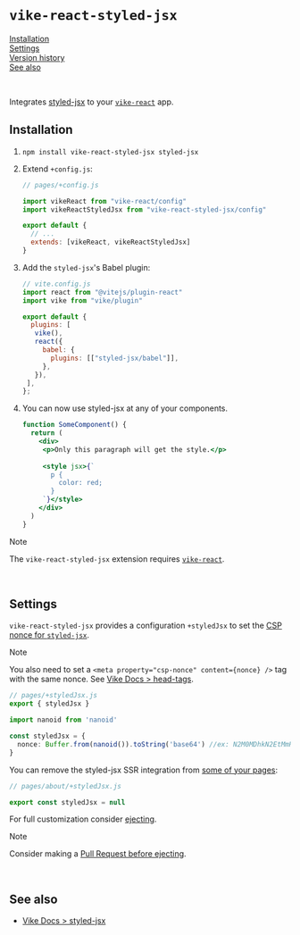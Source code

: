 # `vike-react-styled-jsx`

[Installation](#installation)  
[Settings](#settings)  
[Version history](https://github.com/vikejs/vike-react/blob/main/packages/vike-react-styled-jsx/CHANGELOG.md)  
[See also](#see-also)  

<br/>

Integrates [styled-jsx](https://github.com/vercel/styled-jsx) to your [`vike-react`](https://vike.dev/vike-react) app.

## Installation

1. `npm install vike-react-styled-jsx styled-jsx`
2. Extend `+config.js`:
   ```js
   // pages/+config.js

   import vikeReact from "vike-react/config"
   import vikeReactStyledJsx from "vike-react-styled-jsx/config"

   export default {
     // ...
     extends: [vikeReact, vikeReactStyledJsx]
   }
   ```

3. Add the `styled-jsx`'s Babel plugin:
   ```js
   // vite.config.js
   import react from "@vitejs/plugin-react"
   import vike from "vike/plugin"
   
   export default {
     plugins: [
      vike(),
      react({
        babel: {
          plugins: [["styled-jsx/babel"]],
        },
      }),
    ],
   };
   ```

4. You can now use styled-jsx at any of your components.
   ```jsx
   function SomeComponent() {
     return (
       <div>
        <p>Only this paragraph will get the style.</p>
        
        <style jsx>{`
          p {
            color: red;
          }
        `}</style>
       </div>
     )
   }
   ```

> [!NOTE]
> The `vike-react-styled-jsx` extension requires [`vike-react`](https://vike.dev/vike-react).

<br/>

## Settings

`vike-react-styled-jsx` provides a configuration `+styledJsx` to set the [CSP nonce for `styled-jsx`](https://github.com/vercel/styled-jsx#content-security-policy).

> [!NOTE]
> You also need to set a `<meta property="csp-nonce" content={nonce} />` tag with the same nonce.
> See [Vike Docs > head-tags](https://vike.dev/head-tags).

```ts
// pages/+styledJsx.js
export { styledJsx }

import nanoid from 'nanoid'

const styledJsx = {
  nonce: Buffer.from(nanoid()).toString('base64') //ex: N2M0MDhkN2EtMmRkYi00MTExLWFhM2YtNDhkNTc4NGJhMjA3
}
```

You can remove the styled-jsx SSR integration from [some of your pages](https://vike.dev/config#inheritance):

```js
// pages/about/+styledJsx.js

export const styledJsx = null
```

For full customization consider [ejecting](https://vike.dev/eject).

> [!NOTE]
> Consider making a [Pull Request before ejecting](https://vike.dev/eject#when-to-eject).

<br/>

## See also

- [Vike Docs > styled-jsx](https://vike.dev/styled-jsx)
